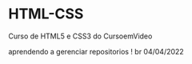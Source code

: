 # HTML-CSS
 Curso de HTML5 e CSS3 do CursoemVideo

 aprendendo a gerenciar repositorios !
 br
 04/04/2022
